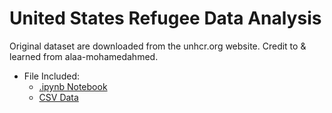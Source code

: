 # United States Refugee Data Analysis

Original dataset are downloaded from the unhcr.org website.
Credit to & learned from alaa-mohamedahmed. 
- File Included: 
  - [.ipynb Notebook](https://github.com/peggytang0513/usa-refugees-stats/blob/main/USA%20Refugee%20Statistics.ipynb)
  - [CSV Data](https://github.com/peggytang0513/usa-refugees-stats/blob/main/usa-refugee-data_2012-2022.csv)
